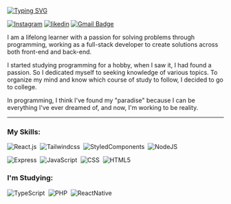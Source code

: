 [![Typing SVG](https://readme-typing-svg.herokuapp.com/?color=fff&size=35&center=true&vCenter=true&width=1000&lines=Whats's+up!,+I'm+Walber)](https://git.io/typing-svg)

[![Instagram](https://img.shields.io/badge/-@walbeeeeeer-00875f?style=flat-square&labelColor=00875f&logo=instagram&logoColor=white&link=https://www.instagram.com/walbeeeeeer/)](https://www.instagram.com/walbeeeeeer/)
[![likedin](https://img.shields.io/badge/-Walber%20Gomes-00875f?style=flat-square&labelColor=00875f&logo=Linkedin&logoColor=white&link=https://www.linkedin.com/in/walber-gomes-224206261/)](https://www.linkedin.com/in/walber-gomes-224206261/) 
[![Gmail Badge](https://img.shields.io/badge/-walberg.s48@gmail.com-00875f?style=flat-square&logo=Gmail&logoColor=white&link=mailto:walberg.s48@gmail.com)](mailto:walberg.s48gmail.com)


I am a lifelong learner with a passion for solving problems through programming, working as a full-stack developer to create solutions across both front-end and back-end.

I started studying programming for a hobby, when I saw it, I had found a passion. So I dedicated myself to seeking knowledge of various topics. To organize my mind and know which course of study to follow, I decided to go to college.

In programming, I think I've found my "paradise" because I can be everything I've ever dreamed of, and now, I'm working to be reality.

---

### My Skills:
![React.js](https://img.shields.io/badge/-React.js-0D1117?style=for-the-badge&logo=react&labelColor=0D1117)&nbsp;
![Tailwindcss](https://img.shields.io/badge/-tailwind-0D1117?style=for-the-badge&logo=tailwindcss&logoColor=#06B6D4&labelColor=0D1117)&nbsp;
![StyledComponents](https://img.shields.io/badge/styled--components-0D1117?style=for-the-badge&logo=styled-components&logoColor=DB7093)&nbsp;
![NodeJS](https://img.shields.io/badge/-Node.JS-0D1117?style=for-the-badge&logo=node.js&logoColor=43853D&labelColor=0D1117)&nbsp;

![Express](https://img.shields.io/badge/Express.js-0D1117?style=for-the-badge&logo=express&logoColor=white)&nbsp;
![JavaScript](https://img.shields.io/badge/-JavaScript-0D1117?style=for-the-badge&logo=javascript&labelColor=0D1117&textColor=0D1117)&nbsp;
![CSS](https://img.shields.io/badge/-CSS-0D1117?style=for-the-badge&logo=CSS3&logoColor=1572B6&labelColor=0D1117)&nbsp;
![HTML5](https://img.shields.io/badge/-HTML5-0D1117?style=for-the-badge&logo=HTML5&logoColor=E34F26&labelColor=0D1117)&nbsp;


### I'm Studying:

![TypeScript](https://img.shields.io/badge/-TypeScript-0D1117?style=for-the-badge&logo=typescript&logoColor=3178C6&labelColor=0D1117)&nbsp;
![PHP](https://img.shields.io/badge/PHP-0D1117?style=for-the-badge&logo=php&logoColor=777BB4)&nbsp;
![ReactNative](https://img.shields.io/badge/-React%20Native-0D1117?style=for-the-badge&logo=react&labelColor=0D1117)&nbsp;


